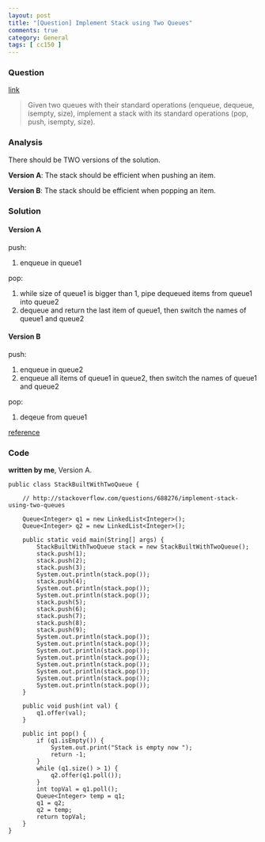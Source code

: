 ```yaml
---
layout: post
title: "[Question] Implement Stack using Two Queues"
comments: true
category: General
tags: [ cc150 ]
---
```


### Question 

[link](http://stackoverflow.com/questions/688276/implement-stack-using-two-queues)

> Given two queues with their standard operations (enqueue, dequeue, isempty, size), implement a stack with its standard operations (pop, push, isempty, size).

### Analysis

There should be TWO versions of the solution.

__Version A__: The stack should be efficient when pushing an item.

__Version B__: The stack should be efficient when popping an item.

### Solution

#### Version A

push:

1. enqueue in queue1

pop: 

1. while size of queue1 is bigger than 1, pipe dequeued items from queue1 into queue2
1. dequeue and return the last item of queue1, then switch the names of queue1 and queue2

#### Version B

push:

1. enqueue in queue2
1. enqueue all items of queue1 in queue2, then switch the names of queue1 and queue2

pop:

1. deqeue from queue1

[reference](http://stackoverflow.com/a/688299)

### Code

__written by me__, Version A. 

    public class StackBuiltWithTwoQueue {

        // http://stackoverflow.com/questions/688276/implement-stack-using-two-queues

        Queue<Integer> q1 = new LinkedList<Integer>();
        Queue<Integer> q2 = new LinkedList<Integer>();

        public static void main(String[] args) {
            StackBuiltWithTwoQueue stack = new StackBuiltWithTwoQueue();
            stack.push(1);
            stack.push(2);
            stack.push(3);
            System.out.println(stack.pop());
            stack.push(4);
            System.out.println(stack.pop());
            System.out.println(stack.pop());
            stack.push(5);
            stack.push(6);
            stack.push(7);
            stack.push(8);
            stack.push(9);
            System.out.println(stack.pop());
            System.out.println(stack.pop());
            System.out.println(stack.pop());
            System.out.println(stack.pop());
            System.out.println(stack.pop());
            System.out.println(stack.pop());
            System.out.println(stack.pop());
            System.out.println(stack.pop());
        }

        public void push(int val) {
            q1.offer(val);
        }

        public int pop() {
            if (q1.isEmpty()) {
                System.out.print("Stack is empty now ");
                return -1;
            }
            while (q1.size() > 1) {
                q2.offer(q1.poll());
            }
            int topVal = q1.poll();
            Queue<Integer> temp = q1;
            q1 = q2;
            q2 = temp;
            return topVal;
        }
    }
